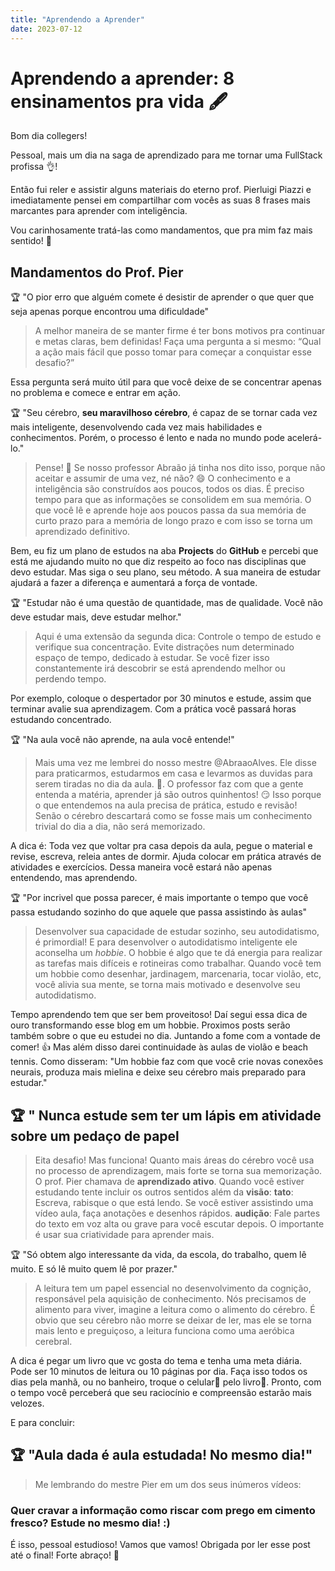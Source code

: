 ```yaml
---
title: "Aprendendo a Aprender"
date: 2023-07-12
---
```

# Aprendendo a aprender: 8 ensinamentos pra vida  🖋️

Bom dia collegers!

Pessoal, mais um dia na saga de aprendizado para me tornar uma FullStack profissa 👌!

Então fui reler e assistir alguns materiais do eterno prof. Pierluigi Piazzi e imediatamente pensei em compartilhar com vocês as suas 8 frases mais marcantes para aprender com inteligência.

Vou carinhosamente tratá-las como mandamentos, que pra mim faz mais sentido! 🥰

## Mandamentos do Prof. Pier

🏆 "O pior erro que alguém comete é desistir de aprender o que quer que seja apenas porque encontrou uma dificuldade"
  > A melhor maneira de se manter firme é ter bons motivos pra continuar e metas claras, bem definidas!
> Faça uma pergunta a si mesmo: “Qual a ação mais fácil que posso tomar para começar a conquistar esse desafio?”
>
Essa pergunta será muito útil para que você deixe de se concentrar
apenas no problema e comece e entrar em ação.

🏆 "Seu cérebro, **seu maravilhoso cérebro**, é capaz de se tornar cada vez mais inteligente, desenvolvendo
cada vez mais habilidades e conhecimentos. Porém, o processo é lento e nada no mundo pode acelerá-lo."
  >Pense! 🤔 Se nosso professor Abraão já tinha nos dito isso, porque não aceitar e assumir de uma vez, né não? 😄
> O conhecimento e a inteligência são construídos aos poucos, todos os dias. É preciso tempo para que as informações se consolidem em
sua memória. O que você lê e aprende hoje aos poucos passa da sua memória de curto prazo para a memória de longo prazo e com isso se torna um
aprendizado definitivo.
>
Bem, eu fiz um plano de estudos na aba **Projects** do **GitHub** e percebi que está me ajudando muito no que diz respeito ao foco nas disciplinas que devo estudar.
Mas siga o seu plano, seu método. A sua maneira de estudar ajudará a fazer a diferença e aumentará a força de vontade.

🏆 "Estudar não é uma questão de quantidade, mas de qualidade. Você não deve estudar mais, deve estudar melhor."
  > Aqui é uma extensão da segunda dica: Controle o tempo de estudo e verifique sua concentração. Evite distrações num determinado espaço de tempo, dedicado à estudar. Se você fizer isso constantemente irá descobrir se está aprendendo melhor ou
perdendo tempo.
>
Por exemplo, coloque o despertador por 30 minutos e estude, assim que terminar avalie sua aprendizagem. Com a prática você passará horas estudando concentrado.

🏆 "Na aula você não aprende, na aula você entende!"
>Mais uma vez me lembrei do nosso mestre @AbraaoAlves. Ele disse para praticarmos, estudarmos em casa e levarmos as duvidas para serem tiradas no dia da aula. 🙂.
> O professor faz com que a gente entenda a matéria, aprender já são outros quinhentos! 😏
>Isso porque o que entendemos na aula precisa de prática, estudo e revisão! Senão o cérebro descartará como se fosse mais um conhecimento trivial do dia a dia,
>não será memorizado.

A dica é: Toda vez que voltar pra casa depois da aula, pegue o material e revise, escreva, releia antes de dormir. Ajuda colocar em prática através de atividades e exercícios.
Dessa maneira você estará não apenas entendendo, mas aprendendo.

🏆 "Por incrivel que possa parecer, é mais importante o tempo que você passa estudando sozinho do que aquele que passa assistindo às aulas"
>Desenvolver sua capacidade de estudar sozinho, seu autodidatismo, é primordial! E para desenvolver o autodidatismo inteligente ele aconselha um *hobbie*.
>O hobbie é algo que te dá energia para realizar as tarefas mais difíceis e rotineiras como trabalhar. Quando você tem um hobbie como desenhar, jardinagem, marcenaria, tocar violão, etc, você alivia sua mente, se torna mais
motivado e desenvolve seu autodidatismo.

Tempo aprendendo tem que ser bem proveitoso! Daí segui essa dica de ouro transformando esse blog em um hobbie. Proximos posts serão também sobre o que eu estudei no dia. Juntando a fome com a vontade de comer! 👍 Mas além disso darei continuidade às aulas de violão e beach tennis. Como disseram: "Um hobbie faz
com que você crie novas conexões neurais, produza mais mielina e deixe seu cérebro mais preparado para estudar."

🏆 " Nunca estude sem ter um lápis em atividade sobre um pedaço de papel
---
>
>Eita desafio! Mas funciona! Quanto mais áreas do cérebro você usa no processo de aprendizagem, mais forte se torna sua memorização. O prof. Pier chamava de **aprendizado ativo**.
Quando você estiver estudando tente incluir os outros sentidos além da **visão**:
>**tato**: Escreva, rabisque o que está lendo. Se você estiver assistindo uma vídeo aula, faça anotações e desenhos rápidos.
>**audição**: Fale partes do texto em voz alta ou grave para você escutar depois.
O importante é usar sua criatividade para aprender mais.

🏆 "Só obtem algo interessante da vida, da escola, do trabalho, quem lê muito. E só lê muito quem lê por prazer."
 > A leitura tem um papel essencial no desenvolvimento da cognição, responsável pela aquisição de conhecimento. Nós precisamos de alimento para viver, imagine a leitura como o alimento do cérebro. É obvio que seu cérebro não morre se deixar de ler, mas ele se torna mais
lento e preguiçoso, a leitura funciona como uma aeróbica cerebral.

A dica é pegar um livro que vc gosta do tema e tenha uma meta diária. Pode ser 10 minutos de leitura ou 10 páginas por dia. Faça isso todos os dias pela
manhã, ou no banheiro, troque o celular📱 pelo livro📖. Pronto, com o tempo você perceberá que seu raciocínio e compreensão estarão mais velozes.

E para concluir:

🏆 "Aula dada é aula estudada! No mesmo dia!"
---
>
> Me lembrando do mestre Pier em um dos seus inúmeros vídeos:
>
### Quer cravar a informação como riscar com prego em cimento fresco? Estude no mesmo dia! :)

É isso, pessoal estudioso! Vamos que vamos! Obrigada por ler esse post até o final! Forte abraço! 🤗
